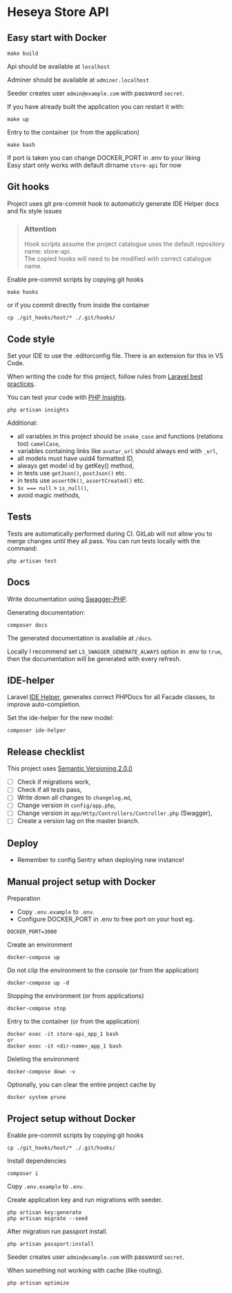# Heseya Store API

## Easy start with Docker
```
make build
```

Api should be available at `localhost`

Adminer should be available at `adminer.localhost`

Seeder creates user `admin@example.com` with password `secret`.

If you have already built the application you can restart it with:
```
make up
```

Entry to the container (or from the application)
```
make bash
```

If port is taken you can change DOCKER_PORT in .env to your liking  
Easy start only works with default dirname `store-api` for now

## Git hooks
Project uses git pre-commit hook to automaticly generate IDE Helper docs and fix style issues

>### Attention
>Hook scripts assume the project catalogue uses the default repository name: store-api.  
>The copied hooks will need to be modified with correct catalogue name.

Enable pre-commit scripts by copying git hooks
```
make hooks
```
or if you commit directly from inside the container
```
cp ./git_hooks/host/* ./.git/hooks/
```

## Code style
Set your IDE to use the .editorconfig file. There is an extension for this in VS Code.

When writing the code for this project, follow rules from [Laravel best practices](https://github.com/alexeymezenin/laravel-best-practices).

You can test your code with [PHP Insights](https://phpinsights.com/).
```
php artisan insights
```

Additional:
- all variables in this project should be `snake_case` and functions (relations too) `camelCase`,
- variables containing links like `avatar_url` should always end with `_url`,
- all models must have uuid4 formatted ID,
- always get model id by getKey() method,
- in tests use `getJson()`, `postJson()` etc.
- in tests use `assertOk()`, `assertCreated()` etc.
- `$x === null` > `is_null()`,
- avoid magic methods,

## Tests
Tests are automatically performed during CI. GitLab will not allow you to merge changes until they all pass. You can run tests locally with the command:
```
php artisan test
```

## Docs
Write documentation using [Swagger-PHP](http://zircote.github.io/swagger-php/).

Generating documentation:
```
composer docs
```

The generated documentation is available at `/docs`.

Locally I recommend set `L5_SWAGGER_GENERATE_ALWAYS` option in .env to `true`, then the documentation will be generated with every refresh.

## IDE-helper
Laravel [IDE Helper](https://packagist.org/packages/barryvdh/laravel-ide-helper), generates correct PHPDocs for all Facade classes, to improve auto-completion.

Set the ide-helper for the new model:
```
composer ide-helper
```

## Release checklist
This project uses [Semantic Versioning 2.0.0](https://semver.org/spec/v2.0.0.html)

- [ ] Check if migrations work,
- [ ] Check if all tests pass,
- [ ] Write down all changes to `changelog.md`,
- [ ] Change version in `config/app.php`,
- [ ] Change version in `app/Http/Controllers/Controller.php` (Swagger),
- [ ] Create a version tag on the master branch.

## Deploy
- Remember to config Sentry when deploying new instance!

## Manual project setup with Docker
Preparation
- Copy `.env.example` to `.env`.
- Configure DOCKER_PORT in .env to free port on your host eg.
```
DOCKER_PORT=3000
```

Create an environment
```
docker-compose up
```

Do not clip the environment to the console (or from the application)
```
docker-compose up -d
```

Stopping the environment (or from applications)
```
docker-compose stop
```

Entry to the container (or from the application)
```
docker exec -it store-api_app_1 bash
or
docker exec -it <dir-name>_app_1 bash
```

Deleting the environment
```
docker-compose down -v
```

Optionally, you can clear the entire project cache by
```
docker system prune
```

## Project setup without Docker
Enable pre-commit scripts by copying git hooks
```
cp ./git_hooks/host/* ./.git/hooks/
```

Install dependencies
```
composer i
```

Copy `.env.example` to `.env`.

Create application key and run migrations with seeder.
```
php artisan key:generate
php artisan migrate --seed
```

After migration run passport install.
```
php artisan passport:install
```

Seeder creates user `admin@example.com` with password `secret`.

When something not working with cache (like routing).
```
php artisan optimize
```
